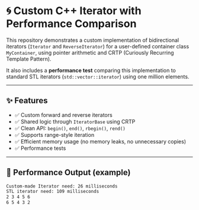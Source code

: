 # 🌀 Custom C++ Iterator with Performance Comparison

This repository demonstrates a custom implementation of bidirectional iterators (`Iterator` and `ReverseIterator`) 
for a user-defined container class `MyContainer`, using pointer arithmetic and CRTP (Curiously Recurring Template Pattern).  

It also includes a **performance test** comparing this implementation to standard STL iterators (`std::vector::iterator`) using one million elements.

---

## ✨ Features

- ✅ Custom forward and reverse iterators  
- ✅ Shared logic through `IteratorBase` using CRTP  
- ✅ Clean API: `begin()`, `end()`, `rbegin()`, `rend()`  
- ✅ Supports range-style iteration  
- ✅ Efficient memory usage (no memory leaks, no unnecessary copies)  
- ✅ Performance tests

---

## 🧪 Performance Output (example)

```bash
Custom-made Iterator need: 26 milliseconds
STL iterator need: 109 milliseconds
2 3 4 5 6
6 5 4 3 2
